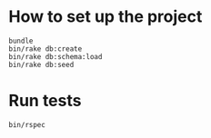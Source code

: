 # How to set up the project

```shell
bundle
bin/rake db:create
bin/rake db:schema:load
bin/rake db:seed
```

# Run tests
```shell
bin/rspec
```
